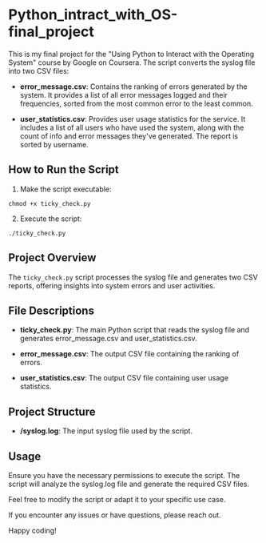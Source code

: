 # Python_intract_with_OS-final_project

This is my final project for the "Using Python to Interact with the Operating System" course by Google on Coursera. The script converts the syslog file into two CSV files:

- **error_message.csv**: Contains the ranking of errors generated by the system. It provides a list of all error messages logged and their frequencies, sorted from the most common error to the least common.

- **user_statistics.csv**: Provides user usage statistics for the service. It includes a list of all users who have used the system, along with the count of info and error messages they've generated. The report is sorted by username.

## How to Run the Script

1. Make the script executable:
```
chmod +x ticky_check.py
```

2. Execute the script:
```
./ticky_check.py
```


## Project Overview

The `ticky_check.py` script processes the syslog file and generates two CSV reports, offering insights into system errors and user activities.

## File Descriptions

- **ticky_check.py**: The main Python script that reads the syslog file and generates error_message.csv and user_statistics.csv.

- **error_message.csv**: The output CSV file containing the ranking of errors.

- **user_statistics.csv**: The output CSV file containing user usage statistics.

## Project Structure

- **/syslog.log**: The input syslog file used by the script.

## Usage

Ensure you have the necessary permissions to execute the script. The script will analyze the syslog.log file and generate the required CSV files.

Feel free to modify the script or adapt it to your specific use case.

If you encounter any issues or have questions, please reach out.

Happy coding!
